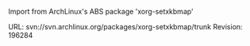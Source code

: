 Import from ArchLinux's ABS package 'xorg-setxkbmap'

URL: svn://svn.archlinux.org/packages/xorg-setxkbmap/trunk
Revision: 196284
